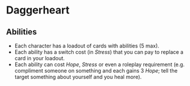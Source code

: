 # Daggerheart

## Abilities

- Each character has a loadout of cards with abilities (5 max).
- Each ability has a switch cost (in *Stress*) that you can pay to replace a card in your loadout.
- Each ability can cost *Hope*, *Stress* or even a roleplay requirement (e.g. compliment someone on something and each gains 3 *Hope*; tell the target something about yourself and you heal more).